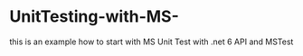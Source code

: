 # UnitTesting-with-MS-
this is an example how to start with MS Unit Test with .net 6 API and MSTest 
